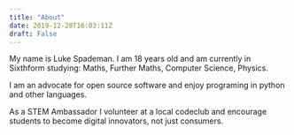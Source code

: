 ```yaml
---
title: "About"
date: 2019-12-20T16:03:11Z
draft: False
---
```


My name is Luke Spademan. I am 18 years old and am currently in Sixthform studying: Maths, Further Maths, Computer Science, Physics.

I am an advocate for open source software and enjoy programing in python and other languages.

As a STEM Ambassador I volunteer at a local codeclub and encourage students to become digital innovators, not just consumers.


